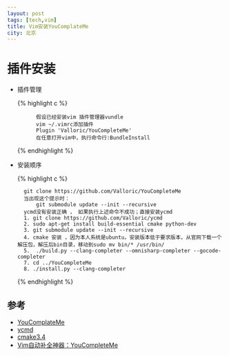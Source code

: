 ```yaml
---
layout: post
tags: [tech,vim]  
title: Vim安装YouComplateMe
city: 北京
---
```




插件安装
================
+ 插件管理
	
	{% highlight c %}
			

			假设已经安装vim 插件管理器vundle 
			vim ~/.vimrc添加插件
			Plugin 'Valloric/YouCompleteMe'
			在任意打开vim中，执行命令行:BundleInstall

	{% endhighlight %}	

+ 安装顺序
	
	{% highlight c %}
		
		git clone https://github.com/Valloric/YouCompleteMe
		当出现这个提示时：
			git submodule update --init --recursive
		ycmd没有安装正确 ， 如果执行上述命令不成功；直接安装ycmd
		1. git clone https://github.com/Valloric/ycmd
		2. sudo apt-get install build-essential cmake python-dev
		3. git submodule update --init --recursive
		4. cmake 安装 ，因为本人系统是ubuntu，安装版本低于要求版本，从官网下载一个解压包，解压后bin目录，移动到sudo mv bin/* /usr/bin/
		5.	./build.py --clang-completer --omnisharp-completer --gocode-completer
		7. cd ../YouCompleteMe 
		8. ./install.py --clang-completer
		
	{% endhighlight %}



参考
-------------
+ [YouComplateMe](https://github.com/Valloric/YouCompleteMe)
+ [ycmd](https://github.com/Valloric/ycmd)
+ [cmake3.4](https://cmake.org/download/)
+ [Vim自动补全神器：YouCompleteMe](http://blog.jobbole.com/58978/)